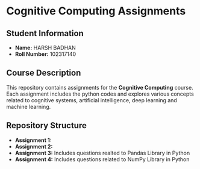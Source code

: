 # Cognitive Computing Assignments

## Student Information
- **Name:** HARSH BADHAN
- **Roll Number:** 102317140  

## Course Description
This repository contains assignments for the **Cognitive Computing** course. Each assignment includes the python codes and explores various concepts related to cognitive systems, artificial intelligence, deep learning and machine learning.

## Repository Structure
- **Assignment 1:**
- **Assignment 2:**
- **Assignment 3:**
  Includes questions realted to Pandas Library in Python
- **Assignment 4:**
     Includes questions related to NumPy Library in Python
  

